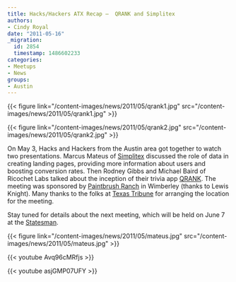 ```yaml
---
title: Hacks/Hackers ATX Recap –  QRANK and Simplitex
authors:
- Cindy Royal
date: "2011-05-16"
_migration:
  id: 2854
  timestamp: 1486602233
categories:
- Meetups
- News
groups:
- Austin
---
```


{{< figure link="/content-images/news/2011/05/qrank1.jpg" src="/content-images/news/2011/05/qrank1.jpg" >}}

{{< figure link="/content-images/news/2011/05/qrank2.jpg" src="/content-images/news/2011/05/qrank2.jpg" >}}

On May 3, Hacks and Hackers from the Austin area got together to watch two presentations. Marcus Mateus of [Simplitex][1] discussed the role of data in creating landing pages, providing more information about users and boosting conversion rates. Then Rodney Gibbs and Michael Baird of Ricochet Labs talked about the inception of their trivia app [QRANK][2]. The meeting was sponsored by [Paintbrush Ranch][3] in Wimberley (thanks to Lewis Knight). Many thanks to the folks at [Texas Tribune][4] for arranging the location for the meeting.

Stay tuned for details about the next meeting, which will be held on June 7 at the [Statesman][5].

{{< figure link="/content-images/news/2011/05/mateus.jpg" src="/content-images/news/2011/05/mateus.jpg" >}}

{{< youtube Avq96cMRfjs >}}

{{< youtube asjGMP07UFY >}}

 [1]: http://www.simplitex.com/
 [2]: http://qrankthegame.com/
 [3]: http://www.paintbrushranch.net/
 [4]: http://texastribune.org
 [5]: http://statesman.com